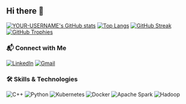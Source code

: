 ## Hi there 👋

[![YOUR-USERNAME's GitHub stats](https://github-readme-stats.vercel.app/api?username=hsmft&show_icons=true&theme=dracula)](https://github.com/anuraghazra/github-readme-stats)
[![Top Langs](https://github-readme-stats.vercel.app/api/top-langs/?username=hsmft&layout=compact&theme=dracula)](https://github.com/anuraghazra/github-readme-stats)
[![GitHub Streak](https://streak-stats.demolab.com/?user=hsmft&theme=dracula)](https://git.demolab.com/ergo/awesome-readme-stats)
[![GitHub Trophies](https://github-profile-trophy.vercel.app/?username=hsmft&theme=dracula&column=7)](https://github.com/ryo-ma/github-profile-trophy)
### 📬 Connect with Me

[![LinkedIn](https://img.shields.io/badge/LinkedIn-0077B5?style=for-the-badge&logo=linkedin&logoColor=white)](https://www.linkedin.com/in/https://www.linkedin.com/in/hsmft/)
[![Gmail](https://img.shields.io/badge/Gmail-D14836?style=for-the-badge&logo=gmail&logoColor=white)](mailto:hesamfathi79@gmail.com)

### 🛠️ Skills & Technologies

![C++](https://img.shields.io/badge/C%2B%2B-00599C?style=for-the-badge&logo=c%2B%2B&logoColor=white)
![Python](https://img.shields.io/badge/Python-3776AB?style=for-the-badge&logo=python&logoColor=white)
![Kubernetes](https://img.shields.io/badge/Kubernetes-326CE5?style=for-the-badge&logo=kubernetes&logoColor=white)
![Docker](https://img.shields.io/badge/Docker-2496ED?style=for-the-badge&logo=docker&logoColor=white)
![Apache Spark](https://img.shields.io/badge/Apache%20Spark-E25A1C?style=for-the-badge&logo=apache-spark&logoColor=white)
![Hadoop](https://img.shields.io/badge/Hadoop-66CCFF?style=for-the-badge&logo=apache&logoColor=black)
<!--
**Hsmft/Hsmft** is a ✨ _special_ ✨ repository because its `README.md` (this file) appears on your GitHub profile.

Here are some ideas to get you started:

- 🔭 I’m currently working on ...
- 🌱 I’m currently learning ...
- 👯 I’m looking to collaborate on ...
- 🤔 I’m looking for help with ...
- 💬 Ask me about ...
- 📫 How to reach me: ...
- 😄 Pronouns: ...
- ⚡ Fun fact: ...
-->
